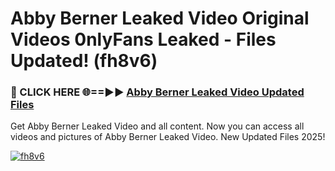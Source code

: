 # Abby Berner Leaked Video Original Videos 0nlyFans Leaked - Files Updated! (fh8v6)

<h3>🔴 CLICK HERE 🌐==►► <a href="https://tinyurl.com/2jnfzry5" rel="nofollow">Abby Berner Leaked Video Updated Files</a></h3>

Get Abby Berner Leaked Video and all content. Now you can access all videos and pictures of Abby Berner Leaked Video. New Updated Files 2025!

[![fh8v6](https://i.imgur.com/GyGTBgg.gif)](https://tinyurl.com/2jnfzry5)
